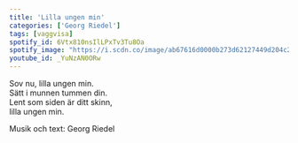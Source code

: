 ```yaml
--- 
title: 'Lilla ungen min'
categories: ['Georg Riedel']
tags: [vaggvisa]
spotify_id: 6Vtx810nsIlLPxTv3Tu8Oa
spotify_image: "https://i.scdn.co/image/ab67616d0000b273d62127449d204c25fef16e6f"
youtube_id: _YuNzAN0ORw
---  
```


Sov nu, lilla ungen min.  
Sätt i munnen tummen din.  
Lent som siden är ditt skinn,  
lilla ungen min.


Musik och text: Georg Riedel
